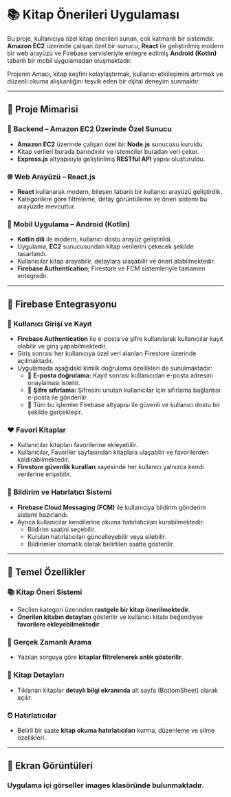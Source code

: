 # 📚 Kitap Önerileri Uygulaması

Bu proje, kullanıcıya özel kitap önerileri sunan, çok katmanlı bir sistemdir. **Amazon EC2** üzerinde çalışan özel bir sunucu, **React** ile geliştirilmiş modern bir web arayüzü ve Firebase servisleriyle entegre edilmiş **Android (Kotlin)** tabanlı bir mobil uygulamadan oluşmaktadır.

Projenin Amacı, kitap keşfini kolaylaştırmak, kullanıcı etkileşimini artırmak ve düzenli okuma alışkanlığını teşvik eden bir dijital deneyim sunmaktır.

---

## 🧱 Proje Mimarisi

### 🔧 Backend – Amazon EC2 Üzerinde Özel Sunucu
- **Amazon EC2** üzerinde çalışan özel bir **Node.js** sunucusu kuruldu.
- Kitap verileri burada barındırılır ve istemciler buradan veri çeker.
- **Express.js** altyapısıyla geliştirilmiş **RESTful API** yapısı oluşturuldu.

### 🌐 Web Arayüzü – React.js
- **React** kullanarak modern, bileşen tabanlı bir kullanıcı arayüzü geliştirdik.
- Kategorilere göre filtreleme, detay görüntüleme ve öneri sistemi bu arayüzde mevcuttur.

### 📱 Mobil Uygulama – Android (Kotlin)
- **Kotlin dili** ile modern, kullanıcı dostu arayüz geliştirildi.
- Uygulama, **EC2** sunucusundan kitap verilerini çekecek şekilde tasarlandı.
- Kullanıcılar kitap arayabilir, detaylara ulaşabilir ve öneri alabilmektedir.
- **Firebase Authentication**, Firestore ve FCM sistemleriyle tamamen entegredir.

---

## 🔐 Firebase Entegrasyonu
### 👤 Kullanıcı Girişi ve Kayıt
- **Firebase Authentication** ile e-posta ve şifre kullanılarak kullanıcılar kayıt olabilir ve giriş yapabilmektedir.
- Giriş sonrası her kullanıcıya özel veri alanları Firestore üzerinde açılmaktadır.
- Uygulamada aşağıdaki kimlik doğrulama özellikleri de sunulmaktadır:
  - 📩 **E-posta doğrulama:** Kayıt sonrası kullanıcıdan e-posta adresini onaylaması istenir.
  - 🔑 **Şifre sıfırlama:** Şifresini unutan kullanıcılar için sıfırlama bağlantısı e-posta ile gönderilir.
  - 🔐 Tüm bu işlemler Firebase altyapısı ile güvenli ve kullanıcı dostu bir şekilde gerçekleşir.


### ❤️ Favori Kitaplar
- Kullanıcılar kitapları favorilerine ekleyebilir.
- Kullanıcılar, Favoriler sayfasından kitaplara ulaşabilir ve favorilerden kaldırabilmektedir.
- **Firestore güvenlik kuralları** sayesinde her kullanıcı yalnızca kendi verilerine erişebilir.

### 🔔 Bildirim ve Hatırlatıcı Sistemi
- **Firebase Cloud Messaging (FCM)** ile kullanıcıya bildirim gönderim sistemi hazırlandı.
- Ayrıca kullanıcılar kendilerine okuma hatırlatıcıları kurabilmektedir:
  - Bildirim saatini seçebilir.
  - Kurulan hatırlatıcıları güncelleyebilir veya silebilir.
  - Bildirimler otomatik olarak belirtilen saatte gösterilir.

---

## 🎯 Temel Özellikler

### 📚 Kitap Öneri Sistemi
- Seçilen kategori üzerinden **rastgele bir kitap önerilmektedir**.
- **Önerilen kitabın detayları** gösterilir ve kullanıcı kitabı beğendiyse **favorilere ekleyebilmektedir**.

### 🔎 Gerçek Zamanlı Arama
- Yazılan sorguya göre **kitaplar filtrelenerek anlık gösterilir**.

### 📖 Kitap Detayları
- Tıklanan kitaplar **detaylı bilgi ekranında** alt sayfa (BottomSheet) olarak açılır.

### ⏰ Hatırlatıcılar
- Belirli bir saate **kitap okuma hatırlatıcıları** kurma, düzenleme ve silme özellikleri.

---

## 📸 Ekran Görüntüleri

### Uygulama içi görseller **images** klasöründe bulunmaktadır.

